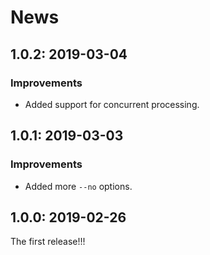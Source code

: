 # News

## 1.0.2: 2019-03-04

### Improvements

  * Added support for concurrent processing.

## 1.0.1: 2019-03-03

### Improvements

  * Added more `--no` options.

## 1.0.0: 2019-02-26

The first release!!!

